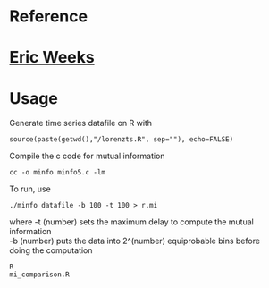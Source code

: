 # Reference
#  [Eric Weeks](http://www.physics.emory.edu/faculty/weeks//software/minfo.html)


# Usage

Generate time series datafile on R with
```
source(paste(getwd(),"/lorenzts.R", sep=""), echo=FALSE)
```

Compile the c code for mutual information
```
cc -o minfo minfo5.c -lm
```

To run, use
```
./minfo datafile -b 100 -t 100 > r.mi
```
where
-t (number) sets the maximum delay to compute the mutual information  
-b (number) puts the data into 2^(number) equiprobable bins before  
doing the computation


```
R
mi_comparison.R
```



